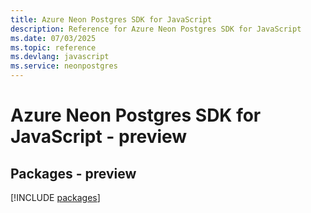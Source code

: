 ```yaml
---
title: Azure Neon Postgres SDK for JavaScript
description: Reference for Azure Neon Postgres SDK for JavaScript
ms.date: 07/03/2025
ms.topic: reference
ms.devlang: javascript
ms.service: neonpostgres
---
```

# Azure Neon Postgres SDK for JavaScript - preview
## Packages - preview
[!INCLUDE [packages](neon-postgres-index.md)]